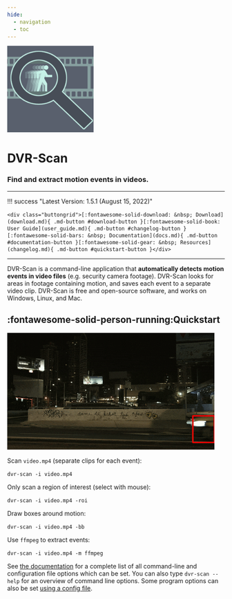 ```yaml
---
hide:
  - navigation
  - toc
---
```


<img alt="DVR-Scan Logo" src="assets/dvr-scan.png" width="200rem"/>

<h1 id="dvr-scan-title">DVR-Scan</h1>
<h3 id="dvr-scan-subtitle">Find and extract motion events in videos.</h3>

------------------------------------------------------

!!! success "Latest Version: 1.5.1 (August 15, 2022)"

    <div class="buttongrid">[:fontawesome-solid-download: &nbsp; Download](download.md){ .md-button #download-button }[:fontawesome-solid-book: User Guide](user_guide.md){ .md-button #changelog-button }[:fontawesome-solid-bars: &nbsp; Documentation](docs.md){ .md-button #documentation-button }[:fontawesome-solid-gear: &nbsp; Resources](changelog.md){ .md-button #quickstart-button }</div>

------------------------------------------------------

DVR-Scan is a command-line application that **automatically detects motion events in video files** (e.g. security camera footage).  DVR-Scan looks for areas in footage containing motion, and saves each event to a separate video clip.  DVR-Scan is free and open-source software, and works on Windows, Linux, and Mac.

## :fontawesome-solid-person-running:Quickstart

<img alt="overlay example" src="assets/bounding-box.gif"/>

Scan `video.mp4` (separate clips for each event):

    dvr-scan -i video.mp4

Only scan a region of interest (select with mouse):

    dvr-scan -i video.mp4 -roi

Draw boxes around motion:

    dvr-scan -i video.mp4 -bb

Use `ffmpeg` to extract events:

    dvr-scan -i video.mp4 -m ffmpeg

See [the documentation](docs.md) for a complete list of all command-line and configuration file options which can be set. You can also type `dvr-scan --help` for an overview of command line options. Some program options can also be set [using a config file](docs.md#config-file).
